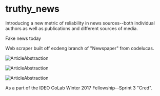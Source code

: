 # truthy_news
Introducing a new metric of reliability in news sources--both individual authors as well as publications and different sources of media.

Fake news today

Web scraper built off ecdeng branch of "Newspaper" from codelucas. 

![ArticleAbstraction](https://github.com/ecdeng/truthy_news/blob/master/img/ArticleAbstraction.png)

![ArticleAbstraction](https://github.com/ecdeng/truthy_news/blob/master/img/SystemsArchitecture.png)

![ArticleAbstraction](https://github.com/ecdeng/truthy_news/blob/master/img/content.png)


As a part of the IDEO CoLab Winter 2017 Fellowship--Sprint 3 "Cred". 